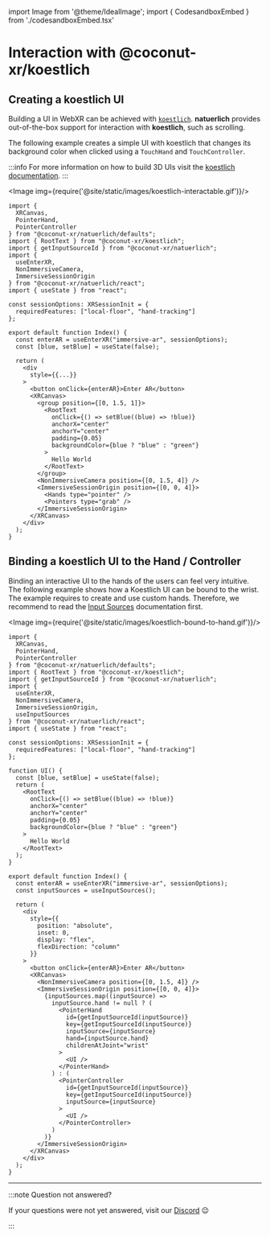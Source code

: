 import Image from '@theme/IdealImage';
import { CodesandboxEmbed } from './codesandboxEmbed.tsx'

# Interaction with @coconut-xr/koestlich

## Creating a koestlich UI

Building a UI in WebXR can be achieved with [`koestlich`](https://github.com/coconut-xr/koestlich). **natuerlich** provides out-of-the-box support for interaction with **koestlich**, such as scrolling.

The following example creates a simple UI with koestlich that changes its background color when clicked using a `TouchHand` and `TouchController`.

:::info
For more information on how to build 3D UIs visit the [koestlich documentation](https://coconut-xr.github.io/koestlich/#/).
:::
<CodesandboxEmbed path="natuerlich-koestlich-tfpn9v"/>

<Image img={require('@site/static/images/koestlich-interactable.gif')}/>

```tsx
import {
  XRCanvas,
  PointerHand,
  PointerController
} from "@coconut-xr/natuerlich/defaults";
import { RootText } from "@coconut-xr/koestlich";
import { getInputSourceId } from "@coconut-xr/natuerlich";
import {
  useEnterXR,
  NonImmersiveCamera,
  ImmersiveSessionOrigin
} from "@coconut-xr/natuerlich/react";
import { useState } from "react";

const sessionOptions: XRSessionInit = {
  requiredFeatures: ["local-floor", "hand-tracking"]
};

export default function Index() {
  const enterAR = useEnterXR("immersive-ar", sessionOptions);
  const [blue, setBlue] = useState(false);

  return (
    <div
      style={{...}}
    >
      <button onClick={enterAR}>Enter AR</button>
      <XRCanvas>
        <group position={[0, 1.5, 1]}>
          <RootText
            onClick={() => setBlue((blue) => !blue)}
            anchorX="center"
            anchorY="center"
            padding={0.05}
            backgroundColor={blue ? "blue" : "green"}
          >
            Hello World
          </RootText>
        </group>
        <NonImmersiveCamera position={[0, 1.5, 4]} />
        <ImmersiveSessionOrigin position={[0, 0, 4]}>
          <Hands type="pointer" />
          <Pointers type="grab" />
        </ImmersiveSessionOrigin>
      </XRCanvas>
    </div>
  );
}
```

## Binding a koestlich UI to the Hand / Controller

Binding an interactive UI to the hands of the users can feel very intuitive. The following example shows how a Koestlich UI can be bound to the wrist. The example requires to create  and use custom hands. Therefore, we recommend to read the [Input Sources](./input-sources.md) documentation first.

<CodesandboxEmbed path="natuerlich-koestlich-bound-5qz2z8"/>

<Image img={require('@site/static/images/koestlich-bound-to-hand.gif')}/>

```tsx
import {
  XRCanvas,
  PointerHand,
  PointerController
} from "@coconut-xr/natuerlich/defaults";
import { RootText } from "@coconut-xr/koestlich";
import { getInputSourceId } from "@coconut-xr/natuerlich";
import {
  useEnterXR,
  NonImmersiveCamera,
  ImmersiveSessionOrigin,
  useInputSources
} from "@coconut-xr/natuerlich/react";
import { useState } from "react";

const sessionOptions: XRSessionInit = {
  requiredFeatures: ["local-floor", "hand-tracking"]
};

function UI() {
  const [blue, setBlue] = useState(false);
  return (
    <RootText
      onClick={() => setBlue((blue) => !blue)}
      anchorX="center"
      anchorY="center"
      padding={0.05}
      backgroundColor={blue ? "blue" : "green"}
    >
      Hello World
    </RootText>
  );
}

export default function Index() {
  const enterAR = useEnterXR("immersive-ar", sessionOptions);
  const inputSources = useInputSources();

  return (
    <div
      style={{
        position: "absolute",
        inset: 0,
        display: "flex",
        flexDirection: "column"
      }}
    >
      <button onClick={enterAR}>Enter AR</button>
      <XRCanvas>
        <NonImmersiveCamera position={[0, 1.5, 4]} />
        <ImmersiveSessionOrigin position={[0, 0, 4]}>
          {inputSources.map((inputSource) =>
            inputSource.hand != null ? (
              <PointerHand
                id={getInputSourceId(inputSource)}
                key={getInputSourceId(inputSource)}
                inputSource={inputSource}
                hand={inputSource.hand}
                childrenAtJoint="wrist"
              >
                <UI />
              </PointerHand>
            ) : (
              <PointerController
                id={getInputSourceId(inputSource)}
                key={getInputSourceId(inputSource)}
                inputSource={inputSource}
              >
                <UI />
              </PointerController>
            )
          )}
        </ImmersiveSessionOrigin>
      </XRCanvas>
    </div>
  );
}
```

---

:::note Question not answered?

If your questions were not yet answered, visit our [Discord](https://discord.gg/NCYM8ujndE) 😉

:::
